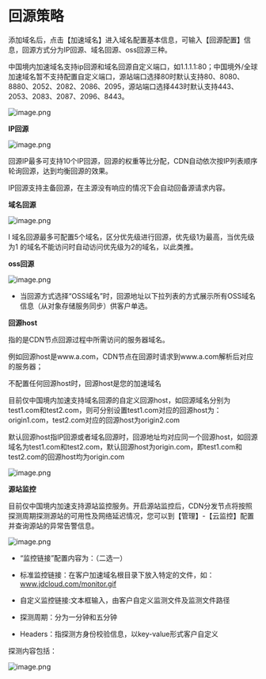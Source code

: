 # 回源策略

添加域名后，点击【加速域名】进入域名配置基本信息，可输入【回源配置】信息，回源方式分为IP回源、域名回源、oss回源三种。

中国境内加速域名支持ip回源和域名回源自定义端口，如1.1.1.1:80；中国境外/全球加速域名暂不支持配置自定义端口，源站端口选择80时默认支持80、8080、8880、2052、2082、2086、2095，源站端口选择443时默认支持443、2053、2083、2087、2096、8443。

![image.png](https://img1.jcloudcs.com/cms/cf317c03-b662-4a37-a564-cee61f253fa220180118102313.png)                                               

**IP回源**

![image.png](https://github.com/jdcloudcom/cn/blob/cdn-new/image/CDN/IP%E5%9B%9E%E6%BA%90.jpg)

回源IP最多可支持10个IP回源，回源的权重等比分配，CDN自动依次按IP列表顺序轮询回源，达到均衡回源的效果。

IP回源支持主备回源，在主源没有响应的情况下会自动回备源请求内容。


**域名回源**

![image.png](https://github.com/jdcloudcom/cn/blob/cdn-new/image/CDN/%E5%9F%9F%E5%90%8D%E5%9B%9E%E6%BA%90.png)

l  域名回源最多可配置5个域名，区分优先级进行回源，优先级1为最高，当优先级为1 的域名不能访问时自动访问优先级为2的域名，以此类推。

**oss回源**

![image.png](https://img1.jcloudcs.com/cms/25340540-9284-4691-80b9-3135e01d339020180118102645.png)

- 当回源方式选择“OSS域名”时，回源地址以下拉列表的方式展示所有OSS域名信息（从对象存储服务同步）供客户单选。

**回源host**

指的是CDN节点回源过程中所需访问的服务器域名。

例如回源host是www.a.com，CDN节点在回源时请求到www.a.com解析后对应的服务器；

不配置任何回源host时，回源host是您的加速域名

目前仅中国境内加速支持域名回源的自定义回源host，如回源域名分别为test1.com和test2.com，则可分别设置test1.com对应的回源host为：origin1.com，test2.com对应的回源host为origin2.com

默认回源host指IP回源或者域名回源时，回源地址均对应同一个回源host，如回源域名为test1.com和test2.com，默认回源host为origin.com，即test1.com和test2.com的回源host均为origin.com

 ![image.png](https://github.com/jdcloudcom/cn/blob/cdn-new/image/CDN/%E8%87%AA%E5%AE%9A%E4%B9%89%E5%9B%9E%E6%BA%90host.png)

**源站监控**

目前仅中国境内加速支持源站监控服务。开启源站监控后，CDN分发节点将按照探测周期探测源站的可用性及网络延迟情况，您可以到【管理】-【云监控】配置并查询源站的异常告警信息。

![image.png](https://img1.jcloudcs.com/cms/ce478878-87ee-49a0-a29b-f72e6b61606f20180118102744.png)

-  “监控链接”配置内容为：（二选一）

- 标准监控链接：在客户加速域名根目录下放入特定的文件，如：www.jdcloud.com/monitor.gif
- 自定义监控链接:文本框输入，由客户自定义监测文件及监测文件路径

- 探测周期：分为一分钟和五分钟
- Headers：指探测方身份校验信息，以key-value形式客户自定义

探测内容包括：

 ![image.png](https://img1.jcloudcs.com/cms/92dced92-dc84-4027-8f4c-351a0063743820180118101549.png)

 
